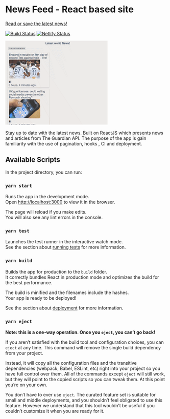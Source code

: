 # News Feed - React based site

[Read or save the latest news!](https://latestnewsfeedapi.netlify.app/)

[![Build Status](https://travis-ci.com/gonzalober/newsFeed.svg?branch=master)](https://travis-ci.com/gonzalober/newsFeed) [![Netlify Status](https://api.netlify.com/api/v1/badges/00bb16da-e5ed-46c4-89c1-2c1b7fa25260/deploy-status)](https://app.netlify.com/sites/latestnewsfeedapi/deploys)

![Logo](public/miniGif.gif)

Stay up to date with the latest news. Built on ReactJS which presents news and articles from The Guardian API.
The purpose of the app is gain familiarity with the use of pagination, hooks , CI and deployment.

## Available Scripts

In the project directory, you can run:

### `yarn start`

Runs the app in the development mode.\
Open [http://localhost:3000](http://localhost:3000) to view it in the browser.

The page will reload if you make edits.\
You will also see any lint errors in the console.

### `yarn test`

Launches the test runner in the interactive watch mode.\
See the section about [running tests](https://facebook.github.io/create-react-app/docs/running-tests) for more information.

### `yarn build`

Builds the app for production to the `build` folder.\
It correctly bundles React in production mode and optimizes the build for the best performance.

The build is minified and the filenames include the hashes.\
Your app is ready to be deployed!

See the section about [deployment](https://facebook.github.io/create-react-app/docs/deployment) for more information.

### `yarn eject`

**Note: this is a one-way operation. Once you `eject`, you can’t go back!**

If you aren’t satisfied with the build tool and configuration choices, you can `eject` at any time. This command will remove the single build dependency from your project.

Instead, it will copy all the configuration files and the transitive dependencies (webpack, Babel, ESLint, etc) right into your project so you have full control over them. All of the commands except `eject` will still work, but they will point to the copied scripts so you can tweak them. At this point you’re on your own.

You don’t have to ever use `eject`. The curated feature set is suitable for small and middle deployments, and you shouldn’t feel obligated to use this feature. However we understand that this tool wouldn’t be useful if you couldn’t customize it when you are ready for it.
